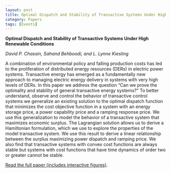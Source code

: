 ```yaml
---
layout: post
title: Optimal Dispatch and Stability of Transactive Systems Under High Renewable Conditions
category: Papers
tags: [Events]
---
```


**Optimal Dispatch and Stability of Transactive Systems Under High Renewable Conditions**

*David P. Chassin, Sahand Behboodi, and L. Lynne Kiesling*

A combination of environmental policy and falling production costs has led to
the proliferation of distributed energy resources (DERs) in electric power
systems. Transactive energy has emerged as a fundamentally new approach to
managing electric energy delivery in systems with very high levels of DERs.
In this paper we address the question “Can we prove the optimality and
stability of general transactive energy systems?” To better understand,
observe and control the behavior of transactive control systems we generalize
an existing solution to the optimal dispatch function that minimizes the cost
objective function in a system with an energy storage price, a power
capability price and a ramping response price. We use this generalization to
model the behavior of a transactive system that maximizes economic surplus.
The Lagrangian solution allows us to derive a Hamiltonian formulation, which
we use to explore the properties of the model transactive system. We use this
result to derive a linear relationship between the surplus maximizing power
dispatch and ramping price. We also find that transactive systems with convex
cost functions are always stable but systems with cost functions that have
time dynamics of order two or greater cannot be stable.

[Read the full paper (includes interactive figures)](https://marimo.io/p/@eudoxys/notebook-0hbx3g?show-code=false).
